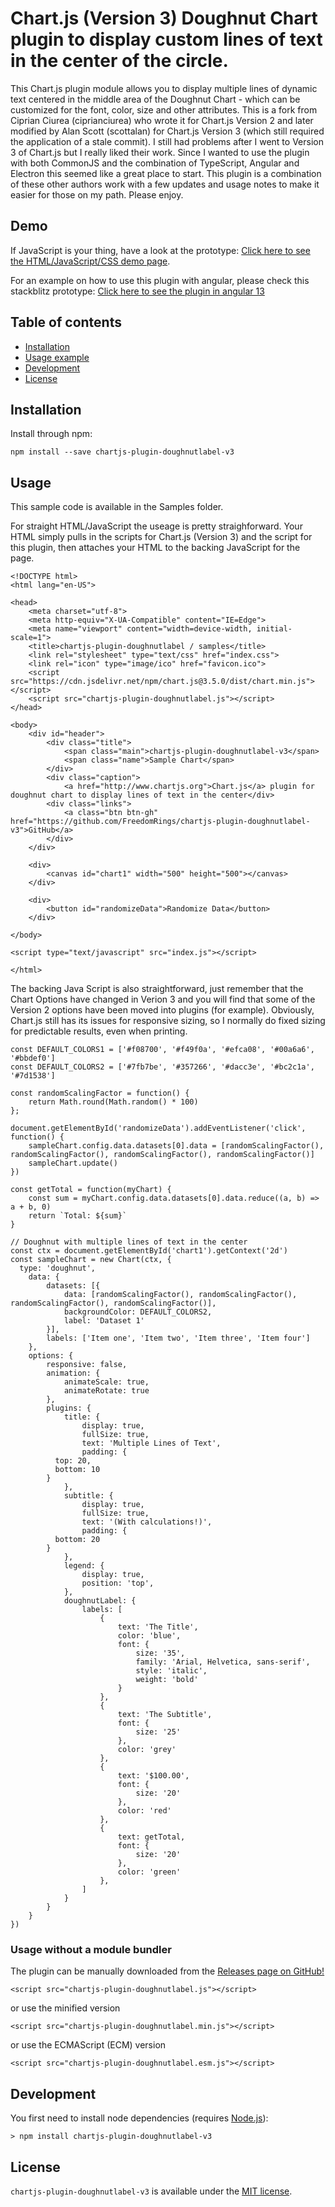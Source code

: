 # Chart.js (Version 3) Doughnut Chart plugin to display custom lines of text in the center of the circle.

This Chart.js plugin module allows you to display multiple lines of dynamic text centered in the middle area of the Doughnut Chart - which can be customized for the font, color, size and other attributes.  This is a fork from Ciprian Ciurea (ciprianciurea) who wrote it for Chart.js Version 2 and later modified by Alan Scott (scottalan) for Chart.js Version 3 (which still required the application of a stale commit).  I still had problems after I went to Version 3 of Chart.js but I really liked their work.  Since I wanted to use the plugin with both CommonJS and the combination of TypeScript, Angular and Electron this seemed like a great place to start.  This plugin is a combination of these other authors work with a few updates and usage notes to make it easier for those on my path.  Please enjoy.

## Demo
If JavaScript is your thing, have a look at the prototype:
[Click here to see the HTML/JavaScript/CSS demo page](https://stackblitz.com/edit/web-platform-cc9kgs).

For an example on how to use this plugin with angular, please check this stackblitz prototype:
[Click here to see the plugin in angular 13](https://stackblitz.com/edit/angular-ivy-kow4wa)


## Table of contents

- [Installation](#installation)
- [Usage example](#usage)
- [Development](#development)
- [License](#license)

## Installation

Install through npm:
```
npm install --save chartjs-plugin-doughnutlabel-v3
```

## Usage 

This sample code is available in the Samples folder.

For straight HTML/JavaScript the useage is pretty straighforward.  Your HTML simply pulls
in the scripts for Chart.js (Version 3) and the script for this plugin, then attaches your
HTML to the backing JavaScript for the page.

```
<!DOCTYPE html>
<html lang="en-US">

<head>
	<meta charset="utf-8">
	<meta http-equiv="X-UA-Compatible" content="IE=Edge">
	<meta name="viewport" content="width=device-width, initial-scale=1">
	<title>chartjs-plugin-doughnutlabel / samples</title>
	<link rel="stylesheet" type="text/css" href="index.css">
	<link rel="icon" type="image/ico" href="favicon.ico">
	<script src="https://cdn.jsdelivr.net/npm/chart.js@3.5.0/dist/chart.min.js"></script>
	<script src="chartjs-plugin-doughnutlabel.js"></script>
</head>

<body>
	<div id="header">
		<div class="title">
			<span class="main">chartjs-plugin-doughnutlabel-v3</span>
			<span class="name">Sample Chart</span>
		</div>
		<div class="caption">
			<a href="http://www.chartjs.org">Chart.js</a> plugin for doughnut chart to display lines of text in the center</div>
		<div class="links">
			<a class="btn btn-gh" href="https://github.com/FreedomRings/chartjs-plugin-doughnutlabel-v3">GitHub</a>
		</div>
	</div>

	<div>
		<canvas id="chart1" width="500" height="500"></canvas>
	</div>

	<div>
		<button id="randomizeData">Randomize Data</button>
	</div>
	
</body>

<script type="text/javascript" src="index.js"></script>

</html>
```

The backing Java Script is also straightforward, just remember that the Chart Options have
changed in Verion 3 and you will find that some of the Version 2 options have been moved 
into plugins (for example).  Obviously, Chart.js still has its issues for responsive sizing, 
so I normally do fixed sizing for predictable results, even when printing.
```
const DEFAULT_COLORS1 = ['#f08700', '#f49f0a', '#efca08', '#00a6a6', '#bbdef0']
const DEFAULT_COLORS2 = ['#7fb7be', '#357266', '#dacc3e', '#bc2c1a', '#7d1538']

const randomScalingFactor = function() {
	return Math.round(Math.random() * 100)
};

document.getElementById('randomizeData').addEventListener('click', function() {
	sampleChart.config.data.datasets[0].data = [randomScalingFactor(), randomScalingFactor(), randomScalingFactor(), randomScalingFactor()]
	sampleChart.update()
})

const getTotal = function(myChart) {
	const sum = myChart.config.data.datasets[0].data.reduce((a, b) => a + b, 0)
	return `Total: ${sum}`
}

// Doughnut with multiple lines of text in the center
const ctx = document.getElementById('chart1').getContext('2d')
const sampleChart = new Chart(ctx, {
  type: 'doughnut',
	data: {
		datasets: [{
			data: [randomScalingFactor(), randomScalingFactor(), randomScalingFactor(), randomScalingFactor()],
			backgroundColor: DEFAULT_COLORS2,
			label: 'Dataset 1'
		}],
		labels: ['Item one', 'Item two', 'Item three', 'Item four']
	},
	options: {
		responsive: false,
		animation: {
			animateScale: true,
			animateRotate: true
		},
		plugins: {
			title: {
				display: true,
				fullSize: true,
				text: 'Multiple Lines of Text',
				padding: {
          top: 20,
          bottom: 10
        }
			},
			subtitle: {
				display: true,
				fullSize: true,
				text: '(With calculations!)',
				padding: {
          bottom: 20
        }
			},
			legend: {
				display: true,
				position: 'top',
			},
			doughnutLabel: {
				labels: [
					{
						text: 'The Title',
						color: 'blue',
						font: {
							size: '35',
							family: 'Arial, Helvetica, sans-serif',
							style: 'italic',
							weight: 'bold'
						}
					},
					{
						text: 'The Subtitle',
						font: {
							size: '25'
						},
						color: 'grey'
					},
					{
						text: '$100.00',
						font: {
							size: '20'
						},
						color: 'red'
					},
					{
						text: getTotal,
						font: {
							size: '20'
						},
						color: 'green'
					},
				]
			}
		}
	}
})
```

### Usage without a module bundler
The plugin can be manually downloaded from the 
[Releases page on GitHub!](https://github.com/FreedomRings/chartjs-plugin-doughnutlabel-v3/releases)
```
<script src="chartjs-plugin-doughnutlabel.js"></script>
```
or use the minified version
```
<script src="chartjs-plugin-doughnutlabel.min.js"></script>
```
or use the ECMAScript (ECM) version
```
<script src="chartjs-plugin-doughnutlabel.esm.js"></script>
```

## Development

You first need to install node dependencies (requires [Node.js](https://nodejs.org/)):

    > npm install chartjs-plugin-doughnutlabel-v3


## License

`chartjs-plugin-doughnutlabel-v3` is available under the [MIT license](LICENSE.md).
